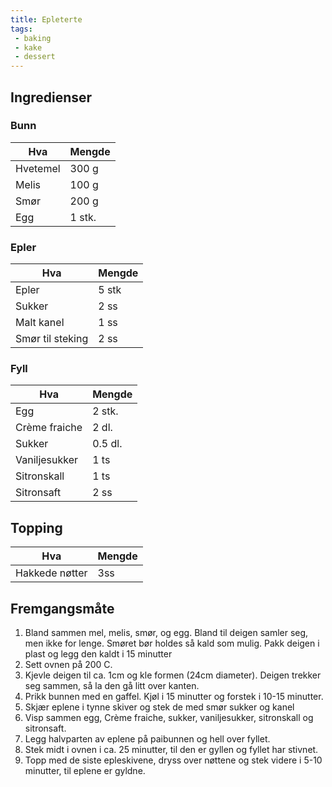 ```yaml
---
title: Epleterte
tags: 
 - baking 
 - kake 
 - dessert
---
```


## Ingredienser

### Bunn 
Hva 		| Mengde
---		|---
Hvetemel	| 300 g
Melis		| 100 g
Smør		| 200 g
Egg		| 1 stk.


### Epler
Hva 		| Mengde
---		|---
Epler		| 5 stk
Sukker		| 2 ss
Malt kanel	| 1 ss
Smør til steking| 2 ss

### Fyll
Hva 		| Mengde
---		|---
Egg		| 2 stk.
Crème fraiche	| 2 dl.
Sukker		| 0.5 dl.
Vaniljesukker	| 1 ts
Sitronskall	| 1 ts
Sitronsaft	| 2 ss

## Topping
Hva 		| Mengde
---		|---
Hakkede nøtter	| 3ss

## Fremgangsmåte

1. Bland sammen mel, melis, smør, og egg. Bland til deigen samler seg, men ikke
for lenge. Smøret bør holdes så kald som mulig. Pakk deigen i plast og legg den
kaldt i 15 minutter
2. Sett ovnen på 200 C.
3. Kjevle deigen til ca. 1cm og kle formen (24cm diameter). Deigen trekker seg
sammen, så la den gå litt over kanten.
4. Prikk bunnen med en gaffel. Kjøl i 15 minutter og forstek i 10-15 minutter.
5. Skjær eplene i tynne skiver og stek de med smør sukker og kanel
6. Visp sammen egg, Crème fraiche, sukker, vaniljesukker, sitronskall og
sitronsaft.
7. Legg halvparten av eplene på paibunnen og hell over fyllet.
8. Stek midt i ovnen i ca. 25 minutter, til den er gyllen og fyllet har stivnet.
9. Topp med de siste epleskivene, dryss over nøttene og stek videre i 5-10
minutter, til eplene er gyldne.
